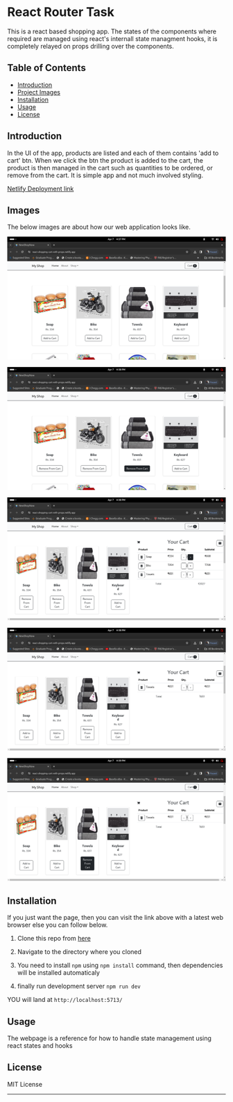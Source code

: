 # React Router Task

This is a react based shopping app. The states of the components where required are managed using react's internall state managment hooks, it is completely relayed on props drilling over the components.

## Table of Contents

- [Introduction](#introduction)
- [Project Images](#Images)
- [Installation](#installation)
- [Usage](#usage)
- [License](#license)

## Introduction

In the UI of the app, products are listed and each of them contains 'add to cart' btn. When we click the btn
the product is added to the cart, the product is then managed in the cart such as quantities to be ordered, or remove from the cart. It is simple app and not much involved styling.

[Netlify Deployment link](https://react-shopping-cart-with-props.netlify.app/)

## Images

The below images are about how our web application looks like.

![Homepage](/src/assets/img1.png)

![Add product to cart](/src/assets/img2.png)

![cart mgnt 1](/src/assets/img3.png)

![cart mgnt 2](/src/assets/img4.png)

![cart mgnt 3](/src/assets/img5.png)

## Installation

If you just want the page, then you can visit the link above with a latest web browser else you can follow below.

1. Clone this repo from [here](https://github.com/jeelion22/Roadmap-Day23-React-Shopping-Cart-With-Props-Drilling-Netlify-Deployment.git)

2. Navigate to the directory where you cloned

3. You need to install `npm` using `npm install` command, then dependencies will be installed automaticaly

4. finally run development server `npm run dev`

YOU will land at `http://localhost:5713/`

## Usage

The webpage is a reference for how to handle state management using react states and hooks

## License

MIT License

---
